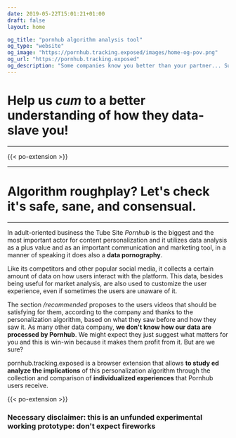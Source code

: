 ```yaml
---
date: 2019-05-22T15:01:21+01:00
draft: false
layout: home

og_title: "pornhub algorithm analysis tool"
og_type: "website"
og_image: "https://pornhub.tracking.exposed/images/home-og-pov.png"
og_url: "https://pornhub.tracking.exposed"
og_description: "Some companies know you better than your partner... Supervise your personalized experience on Pornhub and your interactions with the website. Take care about your self-intimacy and take control of your sexual archetype"
---
```


# Help us *cum* to a better understanding of how they data-slave you!

--- 

{{< po-extension >}}

--- 

# Algorithm roughplay? Let's check it's safe, sane, and consensual.

--- 

In adult-oriented business the Tube Site *Pornhub* is the biggest and the most important actor for content personalization and it utilizes data analysis as a plus value and as an important communication and marketing tool, in a manner of speaking it does also a **data pornography**.

Like its competitors and other popular social media, it collects a certain amount of data on how users interact with the platform. This data, besides being useful for market analysis, are also used to customize the user experience, even if sometimes the users are unaware of it.

The section */recommended* proposes to the users videos that should be satisfying for them, according to the company and thanks to the personalization algorithm, based on what they saw before and how they saw it. As many other data company, **we don't know how our data are processed by Pornhub**. We might expect they just suggest what matters for you and this is win-win because it makes them profit from it. But are we sure?

pornhub.tracking.exposed is a browser extension that allows __to study ed analyze the implications__ of this personalization algorithm through the collection and comparison of __individualized experiences__ that Pornhub users receive.

{{< po-extension >}}

### Necessary disclaimer: this is an unfunded experimental working prototype: don't expect fireworks
